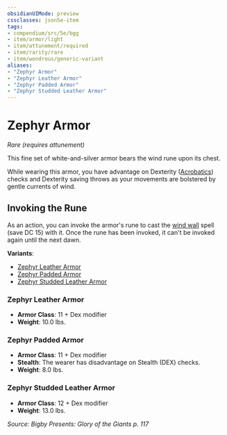 ```yaml
---
obsidianUIMode: preview
cssclasses: json5e-item
tags:
- compendium/src/5e/bgg
- item/armor/light
- item/attunement/required
- item/rarity/rare
- item/wondrous/generic-variant
aliases: 
- "Zephyr Armor"
- "Zephyr Leather Armor"
- "Zephyr Padded Armor"
- "Zephyr Studded Leather Armor"
---
```

# Zephyr Armor
*Rare (requires attunement)*  


This fine set of white-and-silver armor bears the wind rune upon its chest.

While wearing this armor, you have advantage on Dexterity ([Acrobatics](2-Mechanics/CLI/rules/skills.md#Acrobatics)) checks and Dexterity saving throws as your movements are bolstered by gentle currents of wind.

## Invoking the Rune

As an action, you can invoke the armor's rune to cast the [wind wall](2-Mechanics/CLI/spells/wind-wall.md) spell (save DC 15) with it. Once the rune has been invoked, it can't be invoked again until the next dawn.

**Variants**:
- [Zephyr Leather Armor](#Zephyr%20Leather%20Armor)
- [Zephyr Padded Armor](#Zephyr%20Padded%20Armor)
- [Zephyr Studded Leather Armor](#Zephyr%20Studded%20Leather%20Armor)

### Zephyr Leather Armor

- **Armor Class**: 11 + Dex modifier
- **Weight**: 10.0 lbs.

### Zephyr Padded Armor

- **Armor Class**: 11 + Dex modifier
- **Stealth**: The wearer has disadvantage on Stealth (DEX) checks.
- **Weight**: 8.0 lbs.

### Zephyr Studded Leather Armor

- **Armor Class**: 12 + Dex modifier
- **Weight**: 13.0 lbs.


*Source: Bigby Presents: Glory of the Giants p. 117*